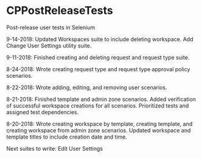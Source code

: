 # CPPostReleaseTests
Post-release user tests in Selenium

9-14-2018: Updated Workspaces suite to include deleting workspace. Add Change User Settings utility suite.

9-11-2018: Finished creating and deleting request and request type suite.

8-24-2018: Wrote creating request type and request type approval policy scenarios. 

8-22-2018: Wrote adding, editing, and removing user scenarios. 

8-21-2018: Finished template and admin zone scenarios. Added verification of successful workspace creations for all scenarios. Prioritized tests and assigned test dependencies. 

8-20-2018: Wrote creating workspace by template, creating template, and creating workspace from admin zone scenarios. Updated workspace and template titles to include creation date and time. 

Next suites to write: Edit User Settings
